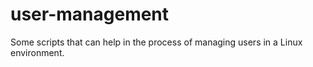 # user-management

Some scripts that can help in the process of managing users in a Linux environment.
